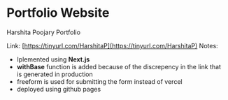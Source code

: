 # Portfolio Website

Harshita Poojary Portfolio

Link: [https://tinyurl.com/HarshitaP](https://tinyurl.com/HarshitaP) 
Notes:
* Iplemented using __Next.js__
* __withBase__ function is added because of the discrepency in the link that is generated in production
* freeform is used for submitting the form instead of vercel
* deployed using github pages

